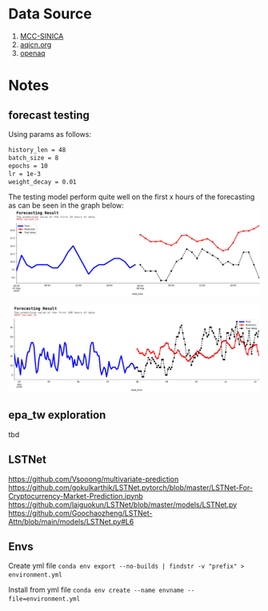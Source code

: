 # Data Source
1. [MCC-SINICA](https://github.com/MCC-SINICA/Using-Satellite-Data-on-Remote-Transportation)
2. [aqicn.org](https://aqicn.org/historical#!city:indonesia/jakarta/us-consulate/south)
3. [openaq](https://openaq.org/developers/platform-overview/)

# Notes

## forecast testing

Using params as follows:
```
history_len = 48
batch_size = 8 
epochs = 10
lr = 1e-3
weight_decay = 0.01
```

The testing model perform quite well on the first x hours of the forecasting as can be seen in the graph below:
![Forecasting Result](notebooks\images\prediction_result_24_hour.png "Prediction of first 24 hour")

![Forecasting Result](notebooks\images\prediction_result_100_hour.png "Prediction of first 100 hour")

## epa_tw exploration

tbd

## LSTNet
https://github.com/Vsooong/multivariate-prediction
https://github.com/gokulkarthik/LSTNet.pytorch/blob/master/LSTNet-For-Cryptocurrency-Market-Prediction.ipynb
https://github.com/laiguokun/LSTNet/blob/master/models/LSTNet.py
https://github.com/Goochaozheng/LSTNet-Attn/blob/main/models/LSTNet.py#L6

## Envs
Create yml file
`conda env export --no-builds | findstr -v "prefix" > environment.yml`

Install from yml file
`conda env create --name envname --file=environment.yml`
